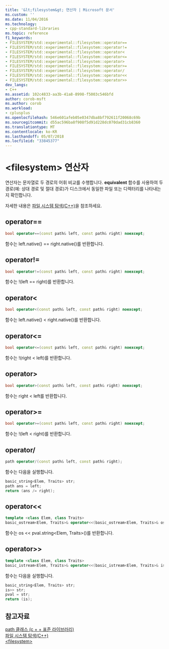 ```yaml
---
title: '&lt;filesystem&gt; 연산자 | Microsoft 문서'
ms.custom: ''
ms.date: 11/04/2016
ms.technology:
- cpp-standard-libraries
ms.topic: reference
f1_keywords:
- FILESYSTEM/std::experimental::filesystem::operator==
- FILESYSTEM/std::experimental::filesystem::operator!=
- FILESYSTEM/std::experimental::filesystem::operator<
- FILESYSTEM/std::experimental::filesystem::operator<=
- FILESYSTEM/std::experimental::filesystem::operator>
- FILESYSTEM/std::experimental::filesystem::operator>=
- FILESYSTEM/std::experimental::filesystem::operator/
- FILESYSTEM/std::experimental::filesystem::operator<<
- FILESYSTEM/std::experimental::filesystem::operator>>
dev_langs:
- C++
ms.assetid: 102c4833-aa3b-41a8-8998-f5003c546bfd
author: corob-msft
ms.author: corob
ms.workload:
- cplusplus
ms.openlocfilehash: 546e601afeb05e0347dba8bf792611f20068c69b
ms.sourcegitcommit: d55ac596ba8f908f5d91d228dc070dad31cb8360
ms.translationtype: MT
ms.contentlocale: ko-KR
ms.lasthandoff: 05/07/2018
ms.locfileid: "33845377"
---
```

# <a name="ltfilesystemgt-operators"></a>&lt;filesystem&gt; 연산자

연산자는 문자열로 두 경로의 어휘 비교를 수행합니다. **equivalent** 함수를 사용하여 두 경로(예: 상대 경로 및 절대 경로)가 디스크에서 동일한 파일 또는 디렉터리를 나타내는지 확인합니다.

자세한 내용은 [파일 시스템 탐색(C++)](../standard-library/file-system-navigation.md)을 참조하세요.

## <a name="operator"></a>operator==

```cpp
bool operator==(const path& left, const path& right) noexcept;
```

함수는 left.native() == right.native()를 반환합니다.

## <a name="operator"></a>operator!=

```cpp
bool operator!=(const path& left, const path& right) noexcept;
```

함수는 !(left == right)를 반환합니다.

## <a name="operator"></a>operator<

```cpp
bool operator<(const path& left, const path& right) noexcept;
```

함수는 left.native() < right.native()를 반환합니다.

## <a name="operator"></a>operator<=

```cpp
bool operator<=(const path& left, const path& right) noexcept;
```

함수는 !(right \< left)를 반환합니다.

## <a name="operator"></a>operator>

```cpp
bool operator>(const path& left, const path& right) noexcept;
```

함수는 right \< left를 반환합니다.

## <a name="operator"></a>operator>=

```cpp
bool operator>=(const path& left, const path& right) noexcept;
```

함수는 !(left < right)를 반환합니다.

## <a name="operator"></a>operator/

```cpp
path operator/(const path& left, const path& right);
```

함수는 다음을 실행합니다.

```cpp
basic_string<Elem, Traits> str;
path ans = left;
return (ans /= right);
```

## <a name="operator"></a>operator<<

```cpp
template <class Elem, class Traits>
basic_ostream<Elem, Traits>& operator<<(basic_ostream<Elem, Traits>& os, const path& pval);
```

함수는 os << pval.string\<Elem, Traits>()를 반환합니다.

## <a name="operator"></a>operator>>

```cpp
template <class Elem, class Traits>
basic_istream<Elem, Traits>& operator<<(basic_istream<Elem, Traits>& is, const path& pval);
```

함수는 다음을 실행합니다.

```cpp
basic_string<Elem, Traits> str;
is>> str;
pval = str;
return (is);
```

## <a name="see-also"></a>참고자료

[path 클래스 (c + + 표준 라이브러리)](../standard-library/path-class.md)<br/>
[파일 시스템 탐색(C++)](../standard-library/file-system-navigation.md)<br/>
[\<filesystem>](../standard-library/filesystem.md)<br/>
